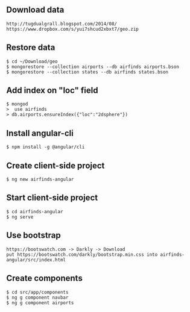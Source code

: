 ## Download data
    http://tugdualgrall.blogspot.com/2014/08/
    https://www.dropbox.com/s/yui7shcud2xbxt7/geo.zip

## Restore data
    $ cd ~/Download/geo
    $ mongorestore --collection airports --db airfinds airports.bson
    $ mongorestore --collection states --db airfinds states.bson

## Add index on "loc" field
    $ mongod
    >  use airfinds
    > db.airports.ensureIndex({"loc":"2dsphere"})


## Install angular-cli
    $ npm install -g @angular/cli

## Create client-side project
    $ ng new airfinds-angular

## Start client-side project
    $ cd airfinds-angular
    $ ng serve

## Use bootstrap
    https://bootswatch.com -> Darkly -> Download
    put https://bootswatch.com/darkly/bootstrap.min.css into airfinds-angular/src/index.html

## Create components
    $ cd src/app/components
    $ ng g component navbar
    $ ng g component airports